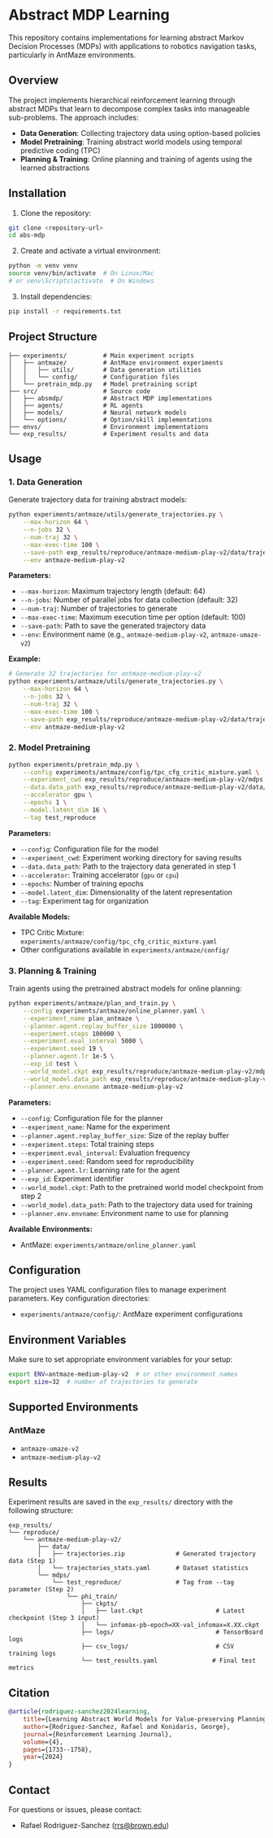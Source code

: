 # Abstract MDP Learning

This repository contains implementations for learning abstract Markov Decision Processes (MDPs) with applications to robotics navigation tasks, particularly in AntMaze environments.

## Overview

The project implements hierarchical reinforcement learning through abstract MDPs that learn to decompose complex tasks into manageable sub-problems. The approach includes:

- **Data Generation**: Collecting trajectory data using option-based policies
- **Model Pretraining**: Training abstract world models using temporal predictive coding (TPC)
- **Planning & Training**: Online planning and training of agents using the learned abstractions

## Installation

1. Clone the repository:
```bash
git clone <repository-url>
cd abs-mdp
```

2. Create and activate a virtual environment:
```bash
python -m venv venv
source venv/bin/activate  # On Linux/Mac
# or venv\Scripts\activate  # On Windows
```

3. Install dependencies:
```bash
pip install -r requirements.txt
```

## Project Structure

```
├── experiments/          # Main experiment scripts
│   ├── antmaze/          # AntMaze environment experiments
│   │   ├── utils/        # Data generation utilities
│   │   └── config/       # Configuration files
│   └── pretrain_mdp.py   # Model pretraining script
├── src/                  # Source code
│   ├── absmdp/           # Abstract MDP implementations
│   ├── agents/           # RL agents
│   ├── models/           # Neural network models
│   └── options/          # Option/skill implementations
├── envs/                 # Environment implementations
└── exp_results/          # Experiment results and data
```

## Usage

### 1. Data Generation

Generate trajectory data for training abstract models:

```bash
python experiments/antmaze/utils/generate_trajectories.py \
    --max-horizon 64 \
    --n-jobs 32 \
    --num-traj 32 \
    --max-exec-time 100 \
    --save-path exp_results/reproduce/antmaze-medium-play-v2/data/trajectories.zip \
    --env antmaze-medium-play-v2
```

**Parameters:**
- `--max-horizon`: Maximum trajectory length (default: 64)
- `--n-jobs`: Number of parallel jobs for data collection (default: 32)
- `--num-traj`: Number of trajectories to generate
- `--max-exec-time`: Maximum execution time per option (default: 100)
- `--save-path`: Path to save the generated trajectory data
- `--env`: Environment name (e.g., `antmaze-medium-play-v2`, `antmaze-umaze-v2`)

**Example:**
```bash
# Generate 32 trajectories for antmaze-medium-play-v2
python experiments/antmaze/utils/generate_trajectories.py \
    --max-horizon 64 \
    --n-jobs 32 \
    --num-traj 32 \
    --max-exec-time 100 \
    --save-path exp_results/reproduce/antmaze-medium-play-v2/data/trajectories.zip \
    --env antmaze-medium-play-v2
```

### 2. Model Pretraining


```bash
python experiments/pretrain_mdp.py \
    --config experiments/antmaze/config/tpc_cfg_critic_mixture.yaml \
    --experiment_cwd exp_results/reproduce/antmaze-medium-play-v2/mdps \
    --data.data_path exp_results/reproduce/antmaze-medium-play-v2/data/trajectories.zip \
    --accelerator gpu \
    --epochs 1 \
    --model.latent_dim 16 \
    --tag test_reproduce
```

**Parameters:**
- `--config`: Configuration file for the model
- `--experiment_cwd`: Experiment working directory for saving results
- `--data.data_path`: Path to the trajectory data generated in step 1
- `--accelerator`: Training accelerator (`gpu` or `cpu`)
- `--epochs`: Number of training epochs
- `--model.latent_dim`: Dimensionality of the latent representation
- `--tag`: Experiment tag for organization

**Available Models:**
- TPC Critic Mixture: `experiments/antmaze/config/tpc_cfg_critic_mixture.yaml`
- Other configurations available in `experiments/antmaze/config/`

### 3. Planning & Training

Train agents using the pretrained abstract models for online planning:

```bash
python experiments/antmaze/plan_and_train.py \
    --config experiments/antmaze/online_planner.yaml \
    --experiment_name plan_antmaze \
    --planner.agent.replay_buffer_size 1000000 \
    --experiment.steps 100000 \
    --experiment.eval_interval 5000 \
    --experiment.seed 19 \
    --planner.agent.lr 1e-5 \
    --exp_id test \
    --world_model.ckpt exp_results/reproduce/antmaze-medium-play-v2/mdps/test_reproduce/phi_train/ckpts/last.ckpt \
    --world_model.data_path exp_results/reproduce/antmaze-medium-play-v2/data/trajectories.zip \
    --planner.env.envname antmaze-medium-play-v2
```

**Parameters:**
- `--config`: Configuration file for the planner
- `--experiment_name`: Name for the experiment
- `--planner.agent.replay_buffer_size`: Size of the replay buffer
- `--experiment.steps`: Total training steps
- `--experiment.eval_interval`: Evaluation frequency
- `--experiment.seed`: Random seed for reproducibility
- `--planner.agent.lr`: Learning rate for the agent
- `--exp_id`: Experiment identifier
- `--world_model.ckpt`: Path to the pretrained world model checkpoint from step 2
- `--world_model.data_path`: Path to the trajectory data used for training
- `--planner.env.envname`: Environment name to use for planning

**Available Environments:**
- AntMaze: `experiments/antmaze/online_planner.yaml`

## Configuration

The project uses YAML configuration files to manage experiment parameters. Key configuration directories:

- `experiments/antmaze/config/`: AntMaze experiment configurations

## Environment Variables

Make sure to set appropriate environment variables for your setup:

```bash
export ENV=antmaze-medium-play-v2  # or other environment names
export size=32  # number of trajectories to generate
```

## Supported Environments

### AntMaze
- `antmaze-umaze-v2`
- `antmaze-medium-play-v2`

## Results

Experiment results are saved in the `exp_results/` directory with the following structure:
```
exp_results/
└── reproduce/
    └── antmaze-medium-play-v2/
        ├── data/
        │   ├── trajectories.zip              # Generated trajectory data (Step 1)
        │   └── trajectories_stats.yaml       # Dataset statistics
        └── mdps/
            └── test_reproduce/               # Tag from --tag parameter (Step 2)
                └── phi_train/
                    ├── ckpts/
                    │   ├── last.ckpt                    # Latest checkpoint (Step 3 input)
                    │   └── infomax-pb-epoch=XX-val_infomax=X.XX.ckpt
                    ├── logs/                            # TensorBoard logs
                    ├── csv_logs/                        # CSV training logs
                    └── test_results.yaml               # Final test metrics
```

## Citation

```bibtex
@article{rodriguez-sanchez2024learning,
    title={Learning Abstract World Models for Value-preserving Planning with Options},
    author={Rodriguez-Sanchez, Rafael and Konidaris, George},
    journal={Reinforcement Learning Journal},
    volume={4},
    pages={1733--1758},
    year={2024}
}
```

## Contact

For questions or issues, please contact:
- Rafael Rodriguez-Sanchez (rrs@brown.edu)